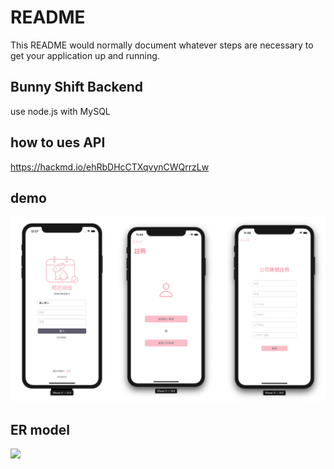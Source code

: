 # README #

This README would normally document whatever steps are necessary to get your application up and running.

## Bunny Shift Backend
use node.js with MySQL

## how to ues API
https://hackmd.io/ehRbDHcCTXqvynCWQrrzLw

## demo
![](/demo_pictures/圖片1.png)

## ER model
![](ER圖.png)
